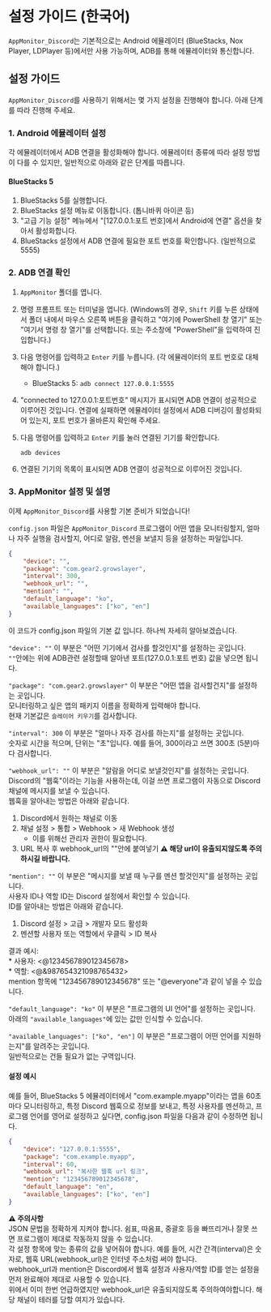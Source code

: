 # 설정 가이드 (한국어)

`AppMonitor_Discord`는 기본적으로는 Android 에뮬레이터 (BlueStacks, Nox Player, LDPlayer 등)에서만 사용 가능하며, ADB를 통해 에뮬레이터와 통신합니다.

## 설정 가이드

`AppMonitor_Discord`를 사용하기 위해서는 몇 가지 설정을 진행해야 합니다. 아래 단계를 따라 진행해 주세요.

### 1. Android 에뮬레이터 설정

각 에뮬레이터에서 ADB 연결을 활성화해야 합니다. 에뮬레이터 종류에 따라 설정 방법이 다를 수 있지만, 일반적으로 아래와 같은 단계를 따릅니다.

#### BlueStacks 5

1.  BlueStacks 5를 실행합니다.
2.  BlueStacks 설정 메뉴로 이동합니다. (톱니바퀴 아이콘 등)
3. "고급 기능 설정" 메뉴에서 "[127.0.0.1:포트 번호]에서 Android에 연결" 옵션을 찾아서 활성화합니다.
4.  BlueStacks 설정에서 ADB 연결에 필요한 포트 번호를 확인합니다. (일반적으로 5555)

### 2. ADB 연결 확인

1.  `AppMonitor` 폴더를 엽니다.
2.  명령 프롬프트 또는 터미널을 엽니다. (Windows의 경우, `Shift` 키를 누른 상태에서 폴더 내에서 마우스 오른쪽 버튼을 클릭하고 "여기에 PowerShell 창 열기" 또는 "여기서 명령 창 열기"를 선택합니다. 또는 주소창에 "PowerShell"을 입력하여 진입합니다.)
3.  다음 명령어를 입력하고 `Enter` 키를 누릅니다. (각 에뮬레이터의 포트 번호로 대체해야 합니다.)

    * BlueStacks 5: `adb connect 127.0.0.1:5555`

4.  "connected to 127.0.0.1:포트번호" 메시지가 표시되면 ADB 연결이 성공적으로 이루어진 것입니다. 연결에 실패하면 에뮬레이터 설정에서 ADB 디버깅이 활성화되어 있는지, 포트 번호가 올바른지 확인해 주세요.

5.  다음 명령어를 입력하고 `Enter` 키를 눌러 연결된 기기를 확인합니다.

    ```
    adb devices
    ```

6.  연결된 기기의 목록이 표시되면 ADB 연결이 성공적으로 이루어진 것입니다.

### 3. AppMonitor 설정 및 설명

이제 `AppMonitor_Discord`를 사용할 기본 준비가 되었습니다!

`config.json` 파일은 `AppMonitor_Discord` 프로그램이 어떤 앱을 모니터링할지, 얼마나 자주 실행을 검사할지, 어디로 알람, 멘션을 보낼지 등을 설정하는 파일입니다.

```json
{
    "device": "",
    "package": "com.gear2.growslayer",
    "interval": 300,
    "webhook_url": "",
    "mention": "",
    "default_language": "ko",
    "available_languages": ["ko", "en"]
}
```

이 코드가 config.json 파일의 기본 값 입니다.
하나씩 자세히 알아보겠습니다.

`"device": ""` 이 부분은 "어떤 기기에서 검사를 할것인지"를 설정하는 곳입니다.
</br>`""`안에는 위에 ADB관련 설정할때 알아낸 포트(127.0.0.1:포트 번호) 값을 넣으면 됩니다.

`"package": "com.gear2.growslayer"` 이 부분은 "어떤 앱을 검사할건지"를 설정하는 곳입니다.
</br>모니터링하고 싶은 앱의 패키지 이름을 정확하게 입력해야 합니다.
</br>현재 기본값은 `슬레이어 키우기`를 검사합니다.

`"interval": 300` 이 부분은 "얼마나 자주 검사를 하는지"를 설정하는 곳입니다.
</br>숫자로 시간을 적으며, 단위는 "초"입니다. 예를 들어, 300이라고 쓰면 300초 (5분)마다 검사합니다.

`"webhook_url": ""` 이 부분은 "알람을 어디로 보낼것인지"를 설정하는 곳입니다.
</br>Discord의 "웹훅"이라는 기능을 사용하는데, 이걸 쓰면 프로그램이 자동으로 Discord 채널에 메시지를 보낼 수 있습니다.
</br>웹훅을 알아내는 방법은 아래와 같습니다.
1. Discord에서 원하는 채널로 이동
2. 채널 설정 > 통합 > Webhook > 새 Webhook 생성
    * 이를 위해선 관리자 권한이 필요합니다.
3. URL 복사 후 webhook_url의 ""안에 붙여넣기
**⚠ 해당 url이 유출되지않도록 주의하시길 바랍니다.**

`"mention": ""` 이 부분은 "메시지를 보낼 때 누구를 멘션 할것인지"를 설정하는 곳입니다.
</br>사용자 ID나 역할 ID는 Discord 설정에서 확인할 수 있습니다.
</br>ID를 알아내는 방법은 아래와 같습니다.
1. Discord 설정 > 고급 > 개발자 모드 활성화
2. 멘션할 사용자 또는 역할에서 우클릭 > ID 복사

결과 예시:
    </br>* 사용자: <@123456789012345678>
    </br>* 역할: <@&987654321098765432>
</br>mention 항목에 "123456789012345678" 또는 "@everyone"과 같이 넣을 수 있습니다.

`"default_language": "ko"` 이 부분은 "프로그램의 UI 언어"를 설정하는 곳입니다.
</br>아래의 `"available_languages"`에 있는 값만 인식할 수 있습니다.

`"available_languages": ["ko", "en"]` 이 부분은 "프로그램이 어떤 언어를 지원하는지"를 알려주는 곳입니다.
</br>일반적으로는 건들 필요가 없는 구역입니다.

#### 설정 예시 ####
예를 들어, BlueStacks 5 에뮬레이터에서 "com.example.myapp"이라는 앱을 60초마다 모니터링하고, 특정 Discord 웹훅으로 정보를 보내고, 특정 사용자를 멘션하고, 프로그램 언어를 영어로 설정하고 싶다면, config.json 파일을 다음과 같이 수정하면 됩니다.

```JSON
{
    "device": "127.0.0.1:5555",
    "package": "com.example.myapp",
    "interval": 60,
    "webhook_url": "복사한 웹훅 url 링크",
    "mention": "123456789012345678",
    "default_language": "en",
    "available_languages": ["ko", "en"]
}
```

**⚠ 주의사항**
</br>JSON 문법을 정확하게 지켜야 합니다. 쉼표, 따옴표, 중괄호 등을 빠뜨리거나 잘못 쓰면 프로그램이 제대로 작동하지 않을 수 있습니다.
</br>각 설정 항목에 맞는 종류의 값을 넣어줘야 합니다. 예를 들어, 시간 간격(interval)은 숫자로, 웹훅 URL(webhook_url)은 인터넷 주소처럼 써야 합니다.
</br>webhook_url과 mention은 Discord에서 웹훅 설정과 사용자/역할 ID를 얻는 설정을 먼저 완료해야 제대로 사용할 수 있습니다.
</br>위에서 이미 한번 언급하였지만 webhook_url은 유출되지않도록 주의하여야합니다. 해당 채널이 테러를 당할 여지가 있습니다.
